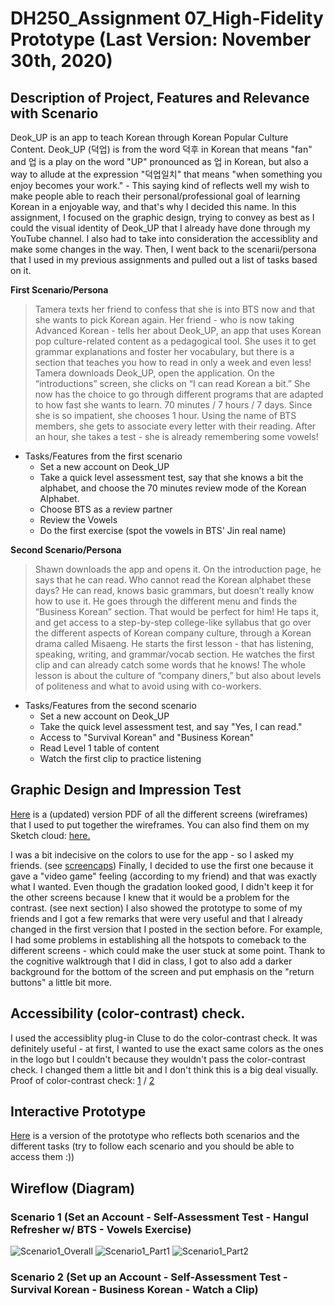 # DH250_Assignment 07_High-Fidelity Prototype (Last Version: November 30th, 2020)
## Description of Project, Features and Relevance with Scenario
Deok_UP is an app to teach Korean through Korean Popular Culture Content. Deok_UP (덕업) is from the word 덕후 in Korean that means "fan" and 업 is a play on the word "UP" pronounced as 업 in Korean, but also a way to allude at the expression "덕업일치" that means "when something you enjoy becomes your work." - This saying kind of reflects well my wish to make people able to reach their personal/professional goal of learning Korean in a enjoyable way, and that's why I decided this name. In this assignment, I focused on the graphic design, trying to convey as best as I could the visual identity of Deok_UP that I already have done through my YouTube channel. I also had to take into consideration the accessiblity and make some changes in the way. Then, I went back to the scenarii/persona that I used in my previous assignments and pulled out a list of tasks based on it.

**First Scenario/Persona**
> Tamera texts her friend to confess that she is into BTS now and that she wants to pick Korean again. Her friend - who is now taking Advanced Korean - tells her about Deok_UP, an app that uses Korean pop culture-related content as a pedagogical tool. She uses it to get grammar explanations and foster her vocabulary, but there is a section that teaches you how to read in only a week and even less! Tamera downloads Deok_UP, open the application. On the “introductions” screen, she clicks on “I can read Korean a bit.” She now has the choice to go through different programs that are adapted to how fast she wants to learn. 70 minutes / 7 hours / 7 days. Since she is so impatient, she chooses 1 hour. Using the name of BTS members, she gets to associate every letter with their reading. After an hour, she takes a test - she is already remembering some vowels!
* Tasks/Features from the first scenario
  - Set a new account on Deok_UP
  - Take a quick level assessment test, say that she knows a bit the alphabet, and choose the 70 minutes review mode of the Korean Alphabet.
  - Choose BTS as a review partner
  - Review the Vowels
  - Do the first exercise (spot the vowels in BTS' Jin real name)
  

**Second Scenario/Persona**
> Shawn downloads the app and opens it. On the introduction page, he says that he can read. Who cannot read the Korean alphabet these days? He can read, knows basic grammars, but doesn’t really know how to use it. He goes through the different menu and finds the “Business Korean” section. That would be perfect for him! He taps it, and get access to a step-by-step college-like syllabus that go over the different aspects of Korean company culture, through a Korean drama called Misaeng. He starts the first lesson - that has listening, speaking, writing, and grammar/vocab section. He watches the first clip and can already catch some words that he knows! The whole lesson is about the culture of “company diners,” but also about levels of politeness and what to avoid using with co-workers. 
* Tasks/Features from the second scenario
  - Set a new account on Deok_UP
  - Take the quick level assessment test, and say "Yes, I can read."
  - Access to "Survival Korean" and "Business Korean"
  - Read Level 1 table of content
  - Watch the first clip to practice listening

## Graphic Design and Impression Test 
<a href="https://drive.google.com/file/d/1e9DSCMh3A9Wsp0QhKimRFmDWfNgPzQyK/view?usp=sharing" target="_blank">Here</a> is a (updated) version PDF of all the different screens (wireframes) that I used to put together the wireframes.
You can also find them on my Sketch cloud: <a href="https://www.sketch.com/s/c16a4788-9f6d-4825-bc30-e6dfe46c02d9" target="_blank">here.</a>

I was a bit indecisive on the colors to use for the app - so I asked my friends. (see <a href="https://drive.google.com/file/d/14R1SeQ06FlQoPNclrxN_aKawqDvkkncr/view?usp=sharing" target="_blank">screencaps</a>)
Finally, I decided to use the first one because it gave a "video game" feeling (according to my friend) and that was exactly what I wanted. Even though the gradation looked good, I didn't keep it for the other screens because I knew that it would be a problem for the contrast. (see next section)
I also showed the prototype to some of my friends and I got a few remarks that were very useful and that I already changed in the first version that I posted in the section before. For example, I had some problems in establishing all the hotspots to comeback to the different screens - which could make the user stuck at some point.
Thank to the cognitive walktrough that I did in class, I got to also add a darker background for the bottom of the screen and put emphasis on the "return buttons" a little bit more.

## Accessibility (color-contrast) check.
I used the accessiblity plug-in Cluse to do the color-contrast check. It was definitely useful - at first, I wanted to use the exact same colors as the ones in the logo but I couldn't because they wouldn't pass the color-contrast check. I changed them a little bit and I don't think this is a big deal visually.
Proof of color-contrast check: <a href="https://drive.google.com/file/d/1tXzjuQVIuz3GORlBX5VhD4LhfForhUuK/view?usp=sharing" target="_blank">1</a> / <a href="https://drive.google.com/file/d/1wWtFKeuwr-EnSseffIHII3Zp8oPcu490/view?usp=sharing" target="_blank">2</a> 

## Interactive Prototype
<a href="https://www.sketch.com/s/c16a4788-9f6d-4825-bc30-e6dfe46c02d9/a/5abLrx/play" target="_blank">Here</a> is a version of the prototype who reflects both scenarios and the different tasks (try to follow each scenario and you should be able to access them :))

## Wireflow (Diagram)
### Scenario 1 (Set an Account - Self-Assessment Test - Hangul Refresher w/ BTS - Vowels Exercise)
![Scenario1_Overall](https://i.ibb.co/sKfVSHn/Scenario1-Overall.png)
![Scenario1_Part1](https://i.ibb.co/NKS1t5f/Scenario1-Part1.png)
![Scenario1_Part2](https://i.ibb.co/kHtz0bk/Scenario1-Part2.png)

### Scenario 2 (Set up an Account - Self-Assessment Test - Survival Korean - Business Korean - Watch a Clip)

